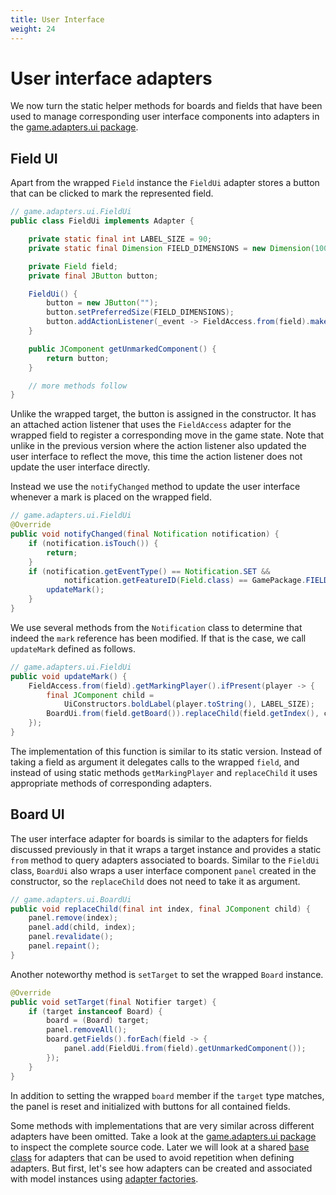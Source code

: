 ```yaml
---
title: User Interface
weight: 24
---
```


# User interface adapters

[game.adapters.ui package]: https://github.com/sebfisch/emf-adapter-tutorial-code/tree/step2-plain-adapters-v1/de.sebfisch.tictactoe/src/game/adapters/ui

We now turn the static helper methods for boards and fields that have been used to manage corresponding user interface components into adapters in the [game.adapters.ui package].

## Field UI

Apart from the wrapped `Field` instance the `FieldUi` adapter stores a button that can be clicked to mark the represented field.

```java
// game.adapters.ui.FieldUi
public class FieldUi implements Adapter {

	private static final int LABEL_SIZE = 90;
	private static final Dimension FIELD_DIMENSIONS = new Dimension(100, 100);

	private Field field;
	private final JButton button;

	FieldUi() {
		button = new JButton("");
		button.setPreferredSize(FIELD_DIMENSIONS);
		button.addActionListener(_event -> FieldAccess.from(field).makeMove());
	}

	public JComponent getUnmarkedComponent() {
		return button;
	}

	// more methods follow
}
```

Unlike the wrapped target, the button is assigned in the constructor.
It has an attached action listener that uses the `FieldAccess` adapter for the wrapped field to register a corresponding move in the game state.
Note that unlike in the previous version where the action listener also updated the user interface to reflect the move, this time the action listener does not update the user interface directly.

Instead we use the `notifyChanged` method to update the user interface whenever a mark is placed on the wrapped field.

```java
// game.adapters.ui.FieldUi
@Override
public void notifyChanged(final Notification notification) {
	if (notification.isTouch()) {
		return;
	}
	if (notification.getEventType() == Notification.SET &&
			notification.getFeatureID(Field.class) == GamePackage.FIELD__MARK) {
		updateMark();
	}
}
```

We use several methods from the `Notification` class to determine that indeed the `mark` reference has been modified.
If that is the case, we call `updateMark` defined as follows.

```java
// game.adapters.ui.FieldUi
public void updateMark() {
	FieldAccess.from(field).getMarkingPlayer().ifPresent(player -> {
		final JComponent child =
			UiConstructors.boldLabel(player.toString(), LABEL_SIZE);
		BoardUi.from(field.getBoard()).replaceChild(field.getIndex(), child);
	});
}
```

The implementation of this function is similar to its static version.
Instead of taking a field as argument it delegates calls to the wrapped `field`, and instead of using static methods `getMarkingPlayer` and `replaceChild` it uses appropriate methods of corresponding adapters.

## Board UI

The user interface adapter for boards is similar to the adapters for fields discussed previously in that it wraps a target instance and provides a static `from` method to query adapters associated to boards.
Similar to the `FieldUi` class, `BoardUi` also wraps a user interface component `panel` created in the constructor, so the `replaceChild` does not need to take it as argument.

```java
// game.adapters.ui.BoardUi
public void replaceChild(final int index, final JComponent child) {
	panel.remove(index);
	panel.add(child, index);
	panel.revalidate();
	panel.repaint();
}
```

Another noteworthy method is `setTarget` to set the wrapped `Board` instance.

```java
@Override
public void setTarget(final Notifier target) {
	if (target instanceof Board) {
		board = (Board) target;
		panel.removeAll();
		board.getFields().forEach(field -> {
			panel.add(FieldUi.from(field).getUnmarkedComponent());
		});
	}
}
```

In addition to setting the wrapped `board` member if the `target` type matches, the panel is reset and initialized with buttons for all contained fields.

Some methods with implementations that are very similar across different adapters have been omitted.
Take a look at the [game.adapters.ui package] to inspect the complete source code.
Later we will look at a shared [base class] for adapters that can be used to avoid repetition when defining adapters.
But first, let's see how adapters can be created and associated with model instances using [adapter factories].

[base class]: ../../object_adapter
[adapter factories]: ../adapter_factories
